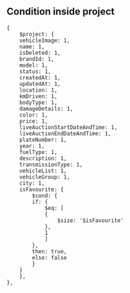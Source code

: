## Condition inside project    

    {
        $project: {
        vehicleImage: 1,
        name: 1,
        isDeleted: 1,
        brandId: 1,
        model: 1,
        status: 1,
        createdAt: 1,
        updatedAt: 1,
        location: 1,
        kmDriven: 1,
        bodyType: 1,
        damageDetails: 1,
        color: 1,
        price: 1,
        liveAuctionStartDateAndTime: 1,
        liveAuctionEndDateAndTime: 1,
        plateNumber: 1,
        year: 1,
        fuelType: 1,
        description: 1,
        transmissionType: 1,
        vehicleList: 1,
        vehicleGroup: 1,
        city: 1,
        isFavourite: {
            $cond: {
            if: {
                $eq: [
                {
                    $size: '$isFavourite'
                },
                1
                ]
            },
            then: true,
            else: false
            }
        }
        },
    },
